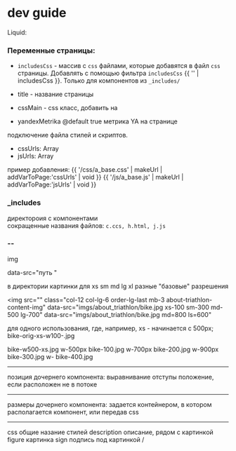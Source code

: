 # dev guide

Liquid:

### Переменные страницы: 
 
- `includesCss` - массив с `css` файлами, которые добавятся в файл `css` страницы. Добавлять с помощью фильтра `includesCss` {{ '' | includesCss }}. Только для компонентов из `_includes/` 

- title - название страницы
- cssMain - css класс, добавить на <body><main class="... {{ cssMain }}">  

- yandexMetrika  @default true метрика YA на странице


подключение файла стилей и скриптов.
- cssUrls: Array<String>
- jsUrls: Array<String>

пример добавления: 
{{ '/css/a_base.css' | makeUrl | addVarToPage:'cssUrls' | void }}
{{ '/js/a_base.js' | makeUrl | addVarToPage:'jsUrls' | void }}


### _includes
директороия с компонентами  
сокращенные названия файлов: `c.ccs, h.html, j.js`


### --
img

data-src="путь "

в директории картинки для xs sm md lg xl
разные "базовые" разрешения

<img src=""
     class="col-12 col-lg-6 order-lg-last mb-3 about-triathlon-content-img"
     data-src="imgs/about_triathlon/bike.jpg xs-100 sm-300 md-500 lg-700"
     data-src="imgs/about_triathlon/bike.jpg md=800 ls=600"
>

для одного использования, где, например, xs - начинается с 500px;
bike-orig-xs-w100-.jpg


bike-w500-xs.jpg     w-500px
bike-100.jpg     w-700px
bike-200.jpg     w-900px
bike-300.jpg     w-
bike-400.jpg



---

позиция дочернего компонента:
выравнивание
отступы
положение, если расположен не в потоке

---
размеры дочернего компонента:
задается контейнером, в котором располагается компонент, или передав css


---
css общие назание стилей
description описание, рядом с картинкой
figure картинка
sign подпись под картинкой /






